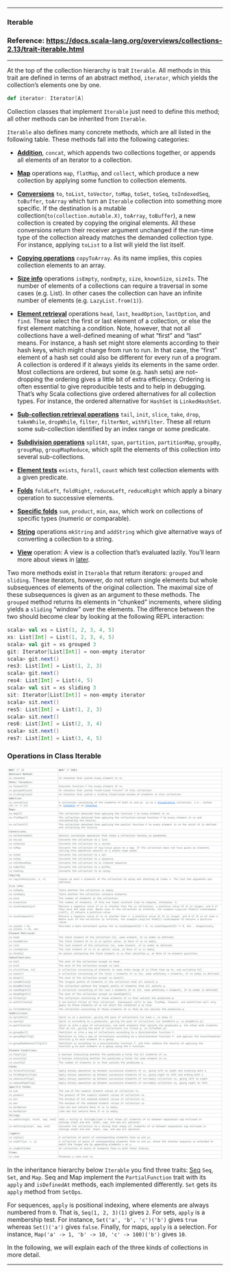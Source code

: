 
---

### Iterable

### Reference: <https://docs.scala-lang.org/overviews/collections-2.13/trait-iterable.html>

---

At the top of the collection hierarchy is trait `Iterable`. All methods in this trait are defined in terms of an abstract method, `iterator`, which yields the collection’s elements one by one.

```scala
def iterator: Iterator[A]
```

Collection classes that implement `Iterable` just need to define this method; all other methods can be inherited from `Iterable`.

`Iterable` also defines many concrete methods, which are all listed in the following table. These methods fall into the following categories:

- **[Addition](./ADDITION.md "Visit ADDITION.md")**, `concat`, which appends two collections together, or appends all elements of an iterator to a collection.


- **[Map](./MAP.md "Visit MAP.md")** operations `map`, `flatMap`, and `collect`, which produce a new collection by applying some function to collection elements.


- **[Conversions](./CONVERSIONS.md "Visit CONVERSIONS.md")** `to`, `toList`, `toVector`, `toMap`, `toSet`, `toSeq`, `toIndexedSeq`, `toBuffer`, `toArray` which turn an `Iterable` collection into something more specific. If the destination is a mutable collection(`to(collection.mutable.X)`, `toArray`, `toBuffer`), a new collection is created by copying the original elements. All these conversions return their receiver argument unchanged if the run-time type of the collection already matches the demanded collection type. For instance, applying `toList` to a list will yield the list itself. 


- **[Copying operations](./COPY_TO_ARRAY.md "Visit COPY_TO_ARRAY.md")** `copyToArray`. As its name implies, this copies collection elements to an array. 


- **[Size info](./SIZE_INFO.md "Visit SIZE_INFO.md")** operations `isEmpty`, `nonEmpty`, `size`, `knownSize`, `sizeIs`. The number of elements of a collections can require a traversal in some cases (e.g. List). In other cases the collection can have an infinite number of elements (e.g. `LazyList.from(1)`). 


- **[Element retrieval](./ELEMENT_RETRIEVAL.md "Visit ELEMENT_RETRIEVAL.md")** operations `head`, `last`, `headOption`, `lastOption`, and `find`. These select the first or last element of a collection, or else the first element matching a condition. Note, however, that not all collections have a well-defined meaning of what “first” and “last” means. For instance, a hash set might store elements according to their hash keys, which might change from run to run. In that case, the “first” element of a hash set could also be different for every run of a program. A collection is ordered if it always yields its elements in the same order. Most collections are ordered, but some (e.g. hash sets) are not– dropping the ordering gives a little bit of extra efficiency. Ordering is often essential to give reproducible tests and to help in debugging. That’s why Scala collections give ordered alternatives for all collection types. For instance, the ordered alternative for `HashSet` is `LinkedHashSet`. 


- **[Sub-collection retrieval operations](./SUBCOLLECTIONS.md "Visit SUBCOLLECTIONS.md")** `tail`, `init`, `slice`, `take`, `drop`, `takeWhile`, `dropWhile`, `filter`, `filterNot`, `withFilter`. These all return some sub-collection identified by an index range or some predicate. 


- **[Subdivision operations](./SUBDIVISION.md "Visit SUBDIVISION.md")** `splitAt`, `span`, `partition`, `partitionMap`, `groupBy`, `groupMap`, `groupMapReduce`, which split the elements of this collection into several sub-collections. 


- **[Element tests](./ELEMENT_CONDITION.md "Visit ELEMENT_CONDITION.md")** `exists`, `forall`, `count` which test collection elements with a given predicate. 


- **[Folds](./FOLDS.md "Visit FOLDS.md")** `foldLeft`, `foldRight`, `reduceLeft`, `reduceRight` which apply a binary operation to successive elements. 


- **[Specific folds](./SPECIFIC_FOLDS.md "Visit SPECIFIC_FOLDS.md")** `sum`, `product`, `min`, `max`, which work on collections of specific types (numeric or comparable). 


- **[String](./STRINGS.md "Visit STRINGS.md")** operations `mkString` and `addString` which give alternative ways of converting a collection to a string. 


- **[View](./VIEW.md "VIEW.md")** operation: A view is a collection that’s evaluated lazily. You’ll learn more about views in [later](https://docs.scala-lang.org/overviews/collections-2.13/views.html "Visit Views"). 


Two more methods exist in `Iterable` that return iterators: `grouped` and `sliding`. These iterators, however, do not return single elements but whole subsequences of elements of the original collection. The maximal size of these subsequences is given as an argument to these methods. The `grouped` method returns its elements in “chunked” increments, where sliding yields a `sliding` “window” over the elements. The difference between the two should become clear by looking at the following REPL interaction:

```scala
scala> val xs = List(1, 2, 3, 4, 5) 
xs: List[Int] = List(1, 2, 3, 4, 5) 
scala> val git = xs grouped 3 
git: Iterator[List[Int]] = non-empty iterator 
scala> git.next() 
res3: List[Int] = List(1, 2, 3) 
scala> git.next() 
res4: List[Int] = List(4, 5) 
scala> val sit = xs sliding 3 
sit: Iterator[List[Int]] = non-empty iterator 
scala> sit.next() 
res5: List[Int] = List(1, 2, 3) 
scala> sit.next() 
res6: List[Int] = List(2, 3, 4) 
scala> sit.next() 
res7: List[Int] = List(3, 4, 5)
```

### Operations in Class Iterable

![Iterable](iterable.png "Iterable")

In the inheritance hierarchy below `Iterable` you find three traits: [Seq](../seq/SEQ.md) `Seq`, `Set`, and `Map`. Seq and Map implement the `PartialFunction` trait with its `apply` and `isDefinedAt` methods, each implemented differently. `Set` gets its `apply` method from `SetOps`.

For sequences, `apply` is positional indexing, where elements are always numbered from `0`. That is, `Seq(1, 2, 3)(1)` gives `2`. For sets, `apply` is a membership test. For instance, `Set('a', 'b', 'c')('b')` gives `true` whereas `Set()('a')` gives `false`. Finally, for maps, `apply` is a selection. For instance, `Map('a' -> 1, 'b' -> 10, 'c' -> 100)('b')` gives `10`.

In the following, we will explain each of the three kinds of collections in more detail.

---
